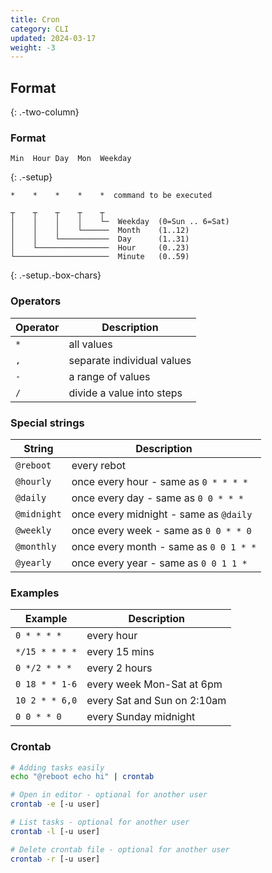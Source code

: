 ```yaml
---
title: Cron
category: CLI
updated: 2024-03-17
weight: -3
---
```


## Format
{: .-two-column}

### Format

```
Min  Hour Day  Mon  Weekday
```
{: .-setup}

```
*    *    *    *    *  command to be executed
```

```
┬    ┬    ┬    ┬    ┬
│    │    │    │    └─  Weekday  (0=Sun .. 6=Sat)
│    │    │    └──────  Month    (1..12)
│    │    └───────────  Day      (1..31)
│    └────────────────  Hour     (0..23)
└─────────────────────  Minute   (0..59)
```
{: .-setup.-box-chars}

### Operators

| Operator | Description                |
| ---      | ---                        |
| `*`      | all values                 |
| `,`      | separate individual values |
| `-`      | a range of values          |
| `/`      | divide a value into steps  |

### Special strings

| String       | Description                            |
| ---          | ---                                    |
| `@reboot`    | every rebot                            |
| `@hourly`    | once every hour - same as `0 * * * *`  |
| `@daily`     | once every day - same as `0 0 * * *`   |
| `@midnight`  | once every midnight - same as `@daily` |
| `@weekly`    | once every week - same as `0 0 * * 0`  |
| `@monthly`   | once every month - same as `0 0 1 * *` |
| `@yearly`    | once every year - same as `0 0 1 1 *`  |

### Examples

| Example        | Description                 |
| ---            | ---                         |
| `0 * * * *`    | every hour                  |
| `*/15 * * * *` | every 15 mins               |
| `0 */2 * * *`  | every 2 hours               |
| `0 18 * * 1-6` | every week Mon-Sat at 6pm   |
| `10 2 * * 6,0` | every Sat and Sun on 2:10am |
| `0 0 * * 0`    | every Sunday midnight       |

### Crontab

```bash
# Adding tasks easily
echo "@reboot echo hi" | crontab

# Open in editor - optional for another user
crontab -e [-u user]

# List tasks - optional for another user
crontab -l [-u user]

# Delete crontab file - optional for another user
crontab -r [-u user]
```
